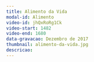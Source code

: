 ```yaml
---
title: Alimento da Vida
modal-id: Alimento
video-id: jhQxRoRg1Ck
video-start: 1482
video-end: 1680
data-gravacao: Dezembro de 2017
thumbnail: alimento-da-vida.jpg
descricao:
---
```


